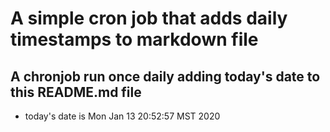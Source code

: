 A simple cron job that adds daily timestamps to markdown file
============================================================
## A chronjob run once daily adding today's date to this README.md file
* today's date is Mon Jan 13 20:52:57 MST 2020
